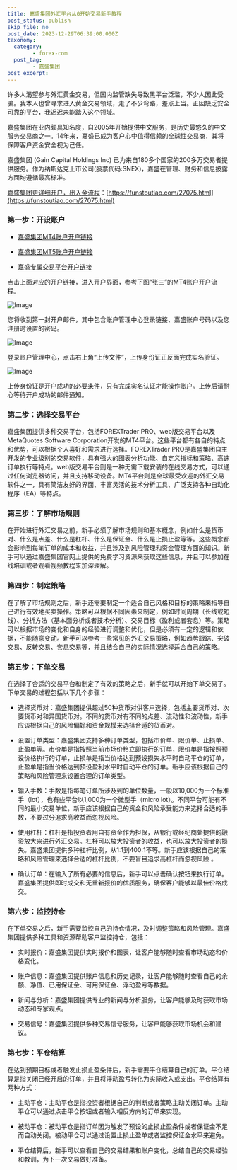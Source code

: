 ```yaml
---
title: 嘉盛集团外汇平台从0开始交易新手教程
post_status: publish
skip_file: no
post_date: 2023-12-29T06:39:00.000Z
taxonomy:
  category:
        - forex-com
  post_tag:
        - 嘉盛集团
post_excerpt: 
---
```

许多人渴望参与外汇黄金交易，但国内监管缺失导致黑平台泛滥，不少人因此受骗。我本人也曾寻求进入黄金交易领域，走了不少弯路，差点上当。正因缺乏安全可靠的平台，我迟迟未能踏入这个领域。

嘉盛集团在业内颇具知名度，自2005年开始提供中文服务，是历史最悠久的中文服务交易商之一。14年来，嘉盛已成为客户心中值得信赖的全球性交易商，其将保障客户资金安全视为己任。

嘉盛集团 (Gain Capital Holdings Inc) 已为来自180多个国家的200多万交易者提供服务。作为纳斯达克上市公司(股票代码:SNEX)，嘉盛在管理、财务和信息披露方面均遵循最高标准。

[嘉盛集团更详细开户，出入金流程](https://funstoutiao.com/27075.html)：[https://funstoutiao.com/27075.html](https://funstoutiao.com/27075.html)

### 第一步：开设账户

* [嘉盛集团MT4账户开户链接](https://s.ssgg.net/jsmt4)

* [嘉盛集团MT5账户开户链接](https://s.ssgg.net/jsmt5)

* [嘉盛专属交易平台开户链接](https://s.ssgg.net/js)

点击上面对应的开户链接，进入开户界面，参考下图“张三”的MT4账户开户流程。

![Image](https://prod-files-secure.s3.us-west-2.amazonaws.com/39ed1227-6d7d-4570-be36-9ccd4a2c4241/7a167aea-686b-400d-af59-4e18eb607a40/640.png?X-Amz-Algorithm=AWS4-HMAC-SHA256&X-Amz-Content-Sha256=UNSIGNED-PAYLOAD&X-Amz-Credential=ASIAZI2LB466UUQEP73P%2F20250607%2Fus-west-2%2Fs3%2Faws4_request&X-Amz-Date=20250607T221308Z&X-Amz-Expires=3600&X-Amz-Security-Token=IQoJb3JpZ2luX2VjEKX%2F%2F%2F%2F%2F%2F%2F%2F%2F%2FwEaCXVzLXdlc3QtMiJHMEUCIQDwImryjtpPiMDtUJwnM%2BXoC8Om94x%2FpLKIDX%2FT5586kwIgDDLYceVVs8q6vV9xgjPHO9CftjY3Dkv6%2FHg4PMPIghgq%2FwMIfhAAGgw2Mzc0MjMxODM4MDUiDHs9KDfodjEu2HM4kyrcAzOilZJQr0HAWGGPWgddzjqGCzbWxAxPNaTvXrw1k7S4HGx%2FuXDpgPMsdTpYgoJb2TxNEU%2B259r2stBTPoMCap3J%2F5VbXWJZg3lr7xw%2BbVZXWiCL3hmjIezsBY0QC%2B2ZNlnCIqOXA%2Fit%2FB%2BV1BiT6slh8hUHHnmL6dgsN1IEZMvXO%2FPBaL%2F1rKCEf77j51N%2BNgocYP%2BcL12DmcvJyE%2BWKQX0a%2FCt1wFZr7%2FnG9c5VJsx8XSjKfNL0NXCj4hImfqHocNIHiW0Wa6Yr4u%2Bp1vYqmEmY02UkzVb4p4dStn7JxQ2vbP7TyR9Kmh02jNUnPXLXkWLNWzwBt4YKHyb%2BUK%2B1ZzWhWUqn2pFX%2FHDz1Aa2ONnxX%2B2C3oosCH6xJxWZvFK3SqN8yFEDfhqoMIzJw6SwMZOfsiXg0KpvQ8wdlUI95DvApeCvMvHEp7gyiJMkrr69H2LS8j3z0lZilN%2BC6gtV2KYrwDK8pmnV7ByEzKfZOqPipPBtVTzE2YeCdqjUDISfdLaoOBcN772ZqxUsjPoQH8fOCfVGi4ekfxafTTdA%2FDoqsXZb%2BJsy%2BPHBT8EXYMZoSsD6iGL4LoTdhnKn78PTdUHgsCjJgjRGrkKUvVVbr2G0BxrYD1KuDwxpaCPMLXWksIGOqUBnxmO0fR8IOP4K2oHJPpaS1GbfU6RzAfyjDjIWasLp0Q1ULSiYcmxWdj2cSA4vPURzDJw0l%2BTM0gaff7NgbnNywWiLAktI%2F4bK39tP4fWajt0SBRFSURmF4A%2FOV4Ao9fFKKozLdUF%2FgXq9jLeI4TgngRhAP9u%2FzCg3jDHyZ5k3%2BZwlauatkMMzSOoj1KQF1SLVAkH1ngIwbpyPJ1QVgw4MfkplTxs&X-Amz-Signature=e517350f84b9b550f7f08629a9b22f6ab5d9add261788464b7f5a4d8be07bc96&X-Amz-SignedHeaders=host&x-id=GetObject)

您将收到第一封开户邮件，其中包含账户管理中心登录链接、嘉盛账户号码以及您注册时设置的密码。

![Image](https://prod-files-secure.s3.us-west-2.amazonaws.com/39ed1227-6d7d-4570-be36-9ccd4a2c4241/eaa1c6b3-2877-4284-a0e1-530e222c27fb/image.png?X-Amz-Algorithm=AWS4-HMAC-SHA256&X-Amz-Content-Sha256=UNSIGNED-PAYLOAD&X-Amz-Credential=ASIAZI2LB466UUQEP73P%2F20250607%2Fus-west-2%2Fs3%2Faws4_request&X-Amz-Date=20250607T221308Z&X-Amz-Expires=3600&X-Amz-Security-Token=IQoJb3JpZ2luX2VjEKX%2F%2F%2F%2F%2F%2F%2F%2F%2F%2FwEaCXVzLXdlc3QtMiJHMEUCIQDwImryjtpPiMDtUJwnM%2BXoC8Om94x%2FpLKIDX%2FT5586kwIgDDLYceVVs8q6vV9xgjPHO9CftjY3Dkv6%2FHg4PMPIghgq%2FwMIfhAAGgw2Mzc0MjMxODM4MDUiDHs9KDfodjEu2HM4kyrcAzOilZJQr0HAWGGPWgddzjqGCzbWxAxPNaTvXrw1k7S4HGx%2FuXDpgPMsdTpYgoJb2TxNEU%2B259r2stBTPoMCap3J%2F5VbXWJZg3lr7xw%2BbVZXWiCL3hmjIezsBY0QC%2B2ZNlnCIqOXA%2Fit%2FB%2BV1BiT6slh8hUHHnmL6dgsN1IEZMvXO%2FPBaL%2F1rKCEf77j51N%2BNgocYP%2BcL12DmcvJyE%2BWKQX0a%2FCt1wFZr7%2FnG9c5VJsx8XSjKfNL0NXCj4hImfqHocNIHiW0Wa6Yr4u%2Bp1vYqmEmY02UkzVb4p4dStn7JxQ2vbP7TyR9Kmh02jNUnPXLXkWLNWzwBt4YKHyb%2BUK%2B1ZzWhWUqn2pFX%2FHDz1Aa2ONnxX%2B2C3oosCH6xJxWZvFK3SqN8yFEDfhqoMIzJw6SwMZOfsiXg0KpvQ8wdlUI95DvApeCvMvHEp7gyiJMkrr69H2LS8j3z0lZilN%2BC6gtV2KYrwDK8pmnV7ByEzKfZOqPipPBtVTzE2YeCdqjUDISfdLaoOBcN772ZqxUsjPoQH8fOCfVGi4ekfxafTTdA%2FDoqsXZb%2BJsy%2BPHBT8EXYMZoSsD6iGL4LoTdhnKn78PTdUHgsCjJgjRGrkKUvVVbr2G0BxrYD1KuDwxpaCPMLXWksIGOqUBnxmO0fR8IOP4K2oHJPpaS1GbfU6RzAfyjDjIWasLp0Q1ULSiYcmxWdj2cSA4vPURzDJw0l%2BTM0gaff7NgbnNywWiLAktI%2F4bK39tP4fWajt0SBRFSURmF4A%2FOV4Ao9fFKKozLdUF%2FgXq9jLeI4TgngRhAP9u%2FzCg3jDHyZ5k3%2BZwlauatkMMzSOoj1KQF1SLVAkH1ngIwbpyPJ1QVgw4MfkplTxs&X-Amz-Signature=cc8783853eacd5deb595b9b78d817c80650cfd8e099d8c7bd5e093003b3754b6&X-Amz-SignedHeaders=host&x-id=GetObject)

登录账户管理中心，点击右上角“上传文件”，上传身份证正反面完成实名验证。

![Image](https://prod-files-secure.s3.us-west-2.amazonaws.com/39ed1227-6d7d-4570-be36-9ccd4a2c4241/54090639-09fc-46b4-a135-e0289f707147/image.png?X-Amz-Algorithm=AWS4-HMAC-SHA256&X-Amz-Content-Sha256=UNSIGNED-PAYLOAD&X-Amz-Credential=ASIAZI2LB466UUQEP73P%2F20250607%2Fus-west-2%2Fs3%2Faws4_request&X-Amz-Date=20250607T221308Z&X-Amz-Expires=3600&X-Amz-Security-Token=IQoJb3JpZ2luX2VjEKX%2F%2F%2F%2F%2F%2F%2F%2F%2F%2FwEaCXVzLXdlc3QtMiJHMEUCIQDwImryjtpPiMDtUJwnM%2BXoC8Om94x%2FpLKIDX%2FT5586kwIgDDLYceVVs8q6vV9xgjPHO9CftjY3Dkv6%2FHg4PMPIghgq%2FwMIfhAAGgw2Mzc0MjMxODM4MDUiDHs9KDfodjEu2HM4kyrcAzOilZJQr0HAWGGPWgddzjqGCzbWxAxPNaTvXrw1k7S4HGx%2FuXDpgPMsdTpYgoJb2TxNEU%2B259r2stBTPoMCap3J%2F5VbXWJZg3lr7xw%2BbVZXWiCL3hmjIezsBY0QC%2B2ZNlnCIqOXA%2Fit%2FB%2BV1BiT6slh8hUHHnmL6dgsN1IEZMvXO%2FPBaL%2F1rKCEf77j51N%2BNgocYP%2BcL12DmcvJyE%2BWKQX0a%2FCt1wFZr7%2FnG9c5VJsx8XSjKfNL0NXCj4hImfqHocNIHiW0Wa6Yr4u%2Bp1vYqmEmY02UkzVb4p4dStn7JxQ2vbP7TyR9Kmh02jNUnPXLXkWLNWzwBt4YKHyb%2BUK%2B1ZzWhWUqn2pFX%2FHDz1Aa2ONnxX%2B2C3oosCH6xJxWZvFK3SqN8yFEDfhqoMIzJw6SwMZOfsiXg0KpvQ8wdlUI95DvApeCvMvHEp7gyiJMkrr69H2LS8j3z0lZilN%2BC6gtV2KYrwDK8pmnV7ByEzKfZOqPipPBtVTzE2YeCdqjUDISfdLaoOBcN772ZqxUsjPoQH8fOCfVGi4ekfxafTTdA%2FDoqsXZb%2BJsy%2BPHBT8EXYMZoSsD6iGL4LoTdhnKn78PTdUHgsCjJgjRGrkKUvVVbr2G0BxrYD1KuDwxpaCPMLXWksIGOqUBnxmO0fR8IOP4K2oHJPpaS1GbfU6RzAfyjDjIWasLp0Q1ULSiYcmxWdj2cSA4vPURzDJw0l%2BTM0gaff7NgbnNywWiLAktI%2F4bK39tP4fWajt0SBRFSURmF4A%2FOV4Ao9fFKKozLdUF%2FgXq9jLeI4TgngRhAP9u%2FzCg3jDHyZ5k3%2BZwlauatkMMzSOoj1KQF1SLVAkH1ngIwbpyPJ1QVgw4MfkplTxs&X-Amz-Signature=df093e20c8b27acab92e5d0bc714a6cba1fc1666e1142a38784027a6965b888f&X-Amz-SignedHeaders=host&x-id=GetObject)

上传身份证是开户成功的必要条件，只有完成实名认证才能操作账户。上传后请耐心等待开户成功的邮件通知。

### 第二步：选择交易平台

嘉盛集团提供多种交易平台，包括FOREXTrader PRO、web版交易平台以及MetaQuotes Software Corporation开发的MT4平台。这些平台都有各自的特点和优势，可以根据个人喜好和需求进行选择。FOREXTrader PRO是嘉盛集团自主开发的专业级别的交易软件，具有强大的图表分析功能、自定义指标和策略、高速订单执行等特点。web版交易平台则是一种无需下载安装的在线交易方式，可以通过任何浏览器访问，并且支持移动设备。MT4平台则是全球最受欢迎的外汇交易软件之一，具有简洁友好的界面、丰富灵活的技术分析工具、广泛支持各种自动化程序（EA）等特点。

### 第三步：了解市场规则

在开始进行外汇交易之前，新手必须了解市场规则和基本概念，例如什么是货币对、什么是点差、什么是杠杆、什么是保证金、什么是止损止盈等等。这些概念都会影响到每笔订单的成本和收益，并且涉及到风险管理和资金管理方面的知识。新手可以通过嘉盛集团官网上提供的免费学习资源来获取这些信息，并且可以参加在线培训或者观看视频教程来加深理解。

### 第四步：制定策略

在了解了市场规则之后，新手还需要制定一个适合自己风格和目标的策略来指导自己进行有效地买卖操作。策略可以根据不同因素来制定，例如时间周期（长线或短线）、分析方法（基本面分析或者技术分析）、交易目标（盈利或者套息）等。策略可以根据市场的变化和自身的经验进行调整和优化，但是必须有一定的逻辑和依据，不能随意变动。新手可以参考一些常见的外汇交易策略，例如趋势跟踪、突破交易、反转交易、套息交易等，并且结合自己的实际情况选择适合自己的策略。

### 第五步：下单交易

在选择了合适的交易平台和制定了有效的策略之后，新手就可以开始下单交易了。下单交易的过程包括以下几个步骤：

* 选择货币对：嘉盛集团提供超过50种货币对供客户选择，包括主要货币对、次要货币对和异国货币对。不同的货币对有不同的点差、流动性和波动性，新手应该根据自己的风险偏好和资金规模来选择合适的货币对。

* 设置订单类型：嘉盛集团支持多种订单类型，包括市价单、限价单、止损单、止盈单等。市价单是指按照当前市场价格立即执行的订单，限价单是指按照预设价格执行的订单，止损单是指当价格达到预设损失水平时自动平仓的订单，止盈单是指当价格达到预设盈利水平时自动平仓的订单。新手应该根据自己的策略和风险管理来设置合理的订单类型。

* 输入手数：手数是指每笔订单所涉及到的单位数量，一般以10,000为一个标准手（lot），也有些平台以1,000为一个微型手（micro lot）。不同平台可能有不同的最小交易单位，新手应该根据自己的资金和风险承受能力来选择合适的手数，不要过分追求高收益而忽视风险。

* 使用杠杆：杠杆是指投资者用自有资金作为担保，从银行或经纪商处提供的融资放大来进行外汇交易。杠杆可以放大投资者的收益，也可以放大投资者的损失。嘉盛集团提供多种杠杆比例，从1:1到400:1不等。新手应该根据自己的策略和风险管理来选择合适的杠杆比例，不要盲目追求高杠杆而忽视风险 。

* 确认订单：在输入了所有必要的信息后，新手可以点击确认按钮来执行订单。嘉盛集团提供即时成交和无重新报价的优质服务，确保客户能够以最佳价格成交。

### 第六步：监控持仓

在下单交易之后，新手需要监控自己的持仓情况，及时调整策略和风险管理。嘉盛集团提供多种工具和资源帮助客户监控持仓，包括：

* 实时报价：嘉盛集团提供实时报价和图表，让客户能够随时查看市场动态和价格变化。

* 账户信息：嘉盛集团提供账户信息和历史记录，让客户能够随时查看自己的余额、净值、已用保证金、可用保证金、浮动盈亏等数据。

* 新闻与分析：嘉盛集团提供专业的新闻与分析服务，让客户能够及时获取市场动态和专家观点。

* 交易信号：嘉盛集团提供多种交易信号服务，让客户能够获取市场机会和建议。

### 第七步：平仓结算

在达到预期目标或者触发止损止盈条件后，新手需要平仓结算自己的订单。平仓结算是指关闭已经开启的订单，并且将浮动盈亏转化为实际收入或支出。平仓结算有两种方式：

* 主动平仓：主动平仓是指投资者根据自己的判断或者策略主动关闭订单。主动平仓可以通过点击平仓按钮或者输入相反方向的订单来实现。

* 被动平仓：被动平仓是指订单因为触发了预设的止损止盈条件或者保证金不足而自动关闭。被动平仓可以通过设置止损止盈单或者监控保证金水平来避免。

* 平仓结算后，新手可以查看自己的交易结果和账户变化，总结自己的交易经验和教训，为下一次交易做好准备。